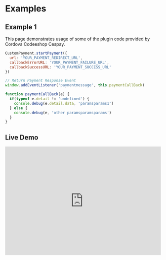# Examples

## Example 1

This page demonstrates usage of some of the plugin code provided by Cordova Codeeshop Cespay.

````js
CustomPayment.startPayment({
  url: 'YOUR_PAYMENT_REDIRECT_URL', 
  callbackErrorURL: 'YOUR_PAYMENT_FAILURE_URL', 
  callbackSuccessURL: 'YOUR_PAYMENT_SUCCESS_URL'
})

// Return Payment Response Event
window.addEventListener('paymentmessage', this.paymentCallBack)

function paymentCallBack(e) {
  if(typeof e.detail != 'undefined') {
    console.debug(e.detail.data, 'paramsparams1')
  } else {
    console.debug(e, 'other paramsparamsparams')
  }
}
````

## Live Demo

<!-- https://www.youtube.com/watch?v=AoRvwAklZaQ&ab_channel=CodeE-Shop -->
<div class="embed-video">
  <iframe width="100%" height="350" src="https://www.youtube.com/embed/AoRvwAklZaQ" frameborder="0" allow="accelerometer; autoplay; clipboard-write; encrypted-media; gyroscope; picture-in-picture" allowfullscreen></iframe>
</div>
